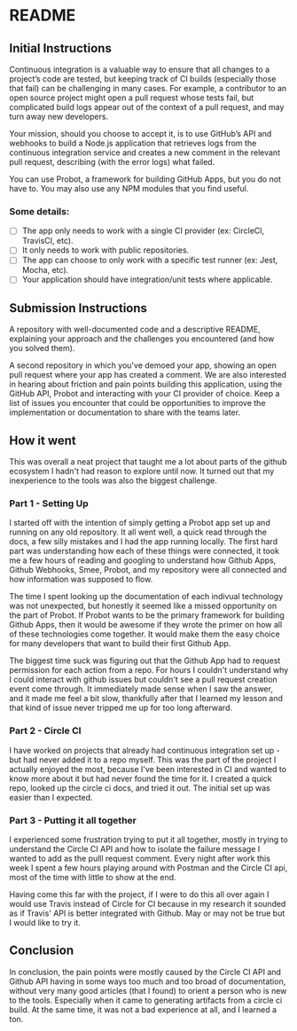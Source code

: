 # README

## Initial Instructions

Continuous integration is a valuable way to ensure that all changes to a project’s code are tested, but keeping track of CI builds (especially those that fail) can be challenging in many cases. For example, a contributor to an open source project might open a pull request whose tests fail, but complicated build logs appear out of the context of a pull request, and may turn away new developers.

Your mission, should you choose to accept it, is to use GitHub’s API and webhooks to build a Node.js application that retrieves logs from the continuous integration service and creates a new comment in the relevant pull request, describing (with the error logs) what failed.

You can use Probot, a framework for building GitHub Apps, but you do not have to. You may also use any NPM modules that you find useful.

### Some details:

- [ ] The app only needs to work with a single CI provider (ex: CircleCI, TravisCI, etc).
- [ ] It only needs to work with public repositories.
- [ ] The app can choose to only work with a specific test runner (ex: Jest, Mocha, etc).
- [ ] Your application should have integration/unit tests where applicable.

## Submission Instructions

A repository with well-documented code and a descriptive README, explaining your approach and the challenges you encountered (and how you solved them).

A second repository in which you've demoed your app, showing an open pull request where your app has created a comment.
We are also interested in hearing about friction and pain points building this application, using the GitHub API, Probot and interacting with your CI provider of choice. Keep a list of issues you encounter that could be opportunities to improve the implementation or documentation to share with the teams later.

## How it went

This was overall a neat project that taught me a lot about parts of the github ecosystem I hadn't had reason to explore until now. It turned out that my inexperience to the tools was also the biggest challenge. 

### Part 1 - Setting Up 

I started off with the intention of simply getting a Probot app set up and running on any old repository. It all went well, a quick read through the docs, a few silly mistakes and I had the app running locally. The first hard part was understanding how each of these things were connected, it took me a few hours of reading and googling to understand how Github Apps, Github Webhooks, Smee, Probot, and my repository were all connected and how information was supposed to flow.

The time I spent looking up the documentation of each indivual technology was not unexpected, but honestly it seemed like a missed opportunity on the part of Probot. If Probot wants to be the primary framework for building Github Apps, then it would be awesome if they wrote the primer on how all of these technologies come together. It would make them the easy choice for many developers that want to build their first Github App. 

The biggest time suck was figuring out that the Github App had to request permission for each action from a repo. For hours I couldn't understand why I could interact with github issues but couldn't see a pull request creation event come through. It immediately made sense when I saw the answer, and it made me feel a bit slow, thankfully after that I learned my lesson and that kind of issue never tripped me up for too long afterward. 

### Part 2 - Circle CI

I have worked on projects that already had continuous integration set up - but had never added it to a repo myself. This was the part of the project I actually enjoyed the most, because I've been interested in CI and wanted to know more about it but had never found the time for it. I created a quick repo, looked up the circle ci docs, and tried it out. The initial set up was easier than I expected. 

### Part 3 - Putting it all together

I experienced some frustration trying to put it all together, mostly in trying to understand the Circle CI API and how to isolate the failure message I wanted to add as the pulll request comment. Every night after work this week I spent a few hours playing around with Postman and the Circle CI api, most of the time with little to show at the end. 

Having come this far with the project, if I were to do this all over again I would use Travis instead of Circle for CI because in my research it sounded as if Travis' API is better integrated with Github. May or may not be true but I would like to try it. 

## Conclusion

In conclusion, the pain points were mostly caused by the Circle CI API and Github API having in some ways too much and too broad of documentation, without very many good articles (that I found) to orient a person who is new to the tools. Especially when it came to generating artifacts from a circle ci build. At the same time, it was not a bad experience at all, and I learned a ton.   




